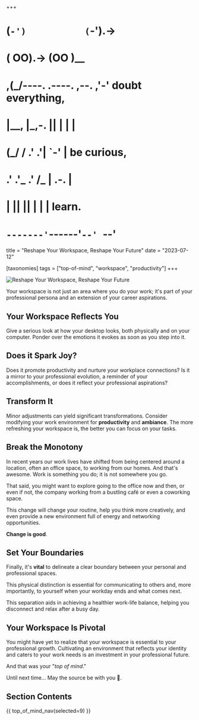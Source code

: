 +++
#   (`-')           (`-').->
#   ( OO).->        (OO )__
# ,(_/----. .----. ,--. ,'-' doubt everything,
# |__,    |\_,-.  ||  | |  |
#  (_/   /    .' .'|  `-'  | be curious,
#  .'  .'_  .'  /_ |  .-.  |
# |       ||      ||  | |  | learn.
# `-------'`------'`--' `--'

title = "Reshape Your Workspace, Reshape Your Future"
date = "2023-07-12"

[taxonomies]
tags = ["top-of-mind", "workspace", "productivity"]
+++

![Reshape Your Workspace, Reshape Your Future](/images/size/w1200/2024/03/worspace.png)

Your workspace is not just an area where you do your work; it's part of your
professional persona and an extension of your career aspirations.

## Your Workspace Reflects You

Give a serious look at how your desktop looks, both physically and on your
computer. Ponder over the emotions it evokes as soon as you step into it.

## Does it Spark Joy?

Does it promote productivity and nurture your workplace connections? Is it a
mirror to your professional evolution, a reminder of your accomplishments, or
does it reflect your professional aspirations?

## Transform It

Minor adjustments can yield significant transformations. Consider modifying your
work environment for **productivity** and **ambiance**. The more refreshing your
workspace is, the better you can focus on your tasks.

## Break the Monotony

In recent years our work lives have shifted from being centered around a
location, often an office space, to working from our homes. And that's awesome.
Work is something you do; it is not somewhere you go.

That said, you might want to explore going to the office now and then, or even
if not, the company working from a bustling café or even a coworking space.

This change will change your routine, help you think more creatively, and even
provide a new environment full of energy and networking opportunities.

**Change is good**.

## Set Your Boundaries

Finally, it's **vital** to delineate a clear boundary between your personal and
professional spaces.

This physical distinction is essential for communicating to others and, more
importantly, to yourself when your workday ends and what comes next.

This separation aids in achieving a healthier work-life balance, helping you
disconnect and relax after a busy day.

## Your Workspace Is Pivotal

You might have yet to realize that your workspace is essential to your
professional growth. Cultivating an environment that reflects your identity and
caters to your work needs is an investment in your professional future.

And that was your "_top of mind_."

Until next time... May the source be with you 🦄.

## Section Contents

{{ top_of_mind_nav(selected=9) }}
